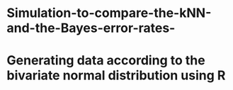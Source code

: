 # Simulation-to-compare-the-kNN-and-the-Bayes-error-rates-
# Generating data according to the bivariate normal distribution using R

